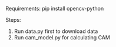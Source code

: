 Requirements:
pip install opencv-python

Steps:
1. Run data.py first to download data
2. Run cam_model.py for calculating CAM 